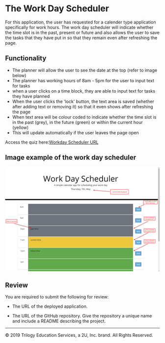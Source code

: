 # The Work Day Scheduler

For this application, the user has requested for a calender type application specifically for work hours. The work day scheduler will indicate whether the time slot is in the past, present or future and also allows the user to save the tasks that they have put in so that they remain even after refreshing the page. 


## Functionality

- The planner will allow the user to see the date at the top (refer to image below)
- The planner has working hours of 8am - 5pm for the user to input text for tasks 
- when a user clicks on a time block, they are able to input text for tasks they have planned
- When the user clicks the 'lock' button, the text area is saved (whether after adding text or removing it) so that it even shows after refreshing the page
- When text area will be colour coded to indicate whether the time slot is in the past (grey), in the future (green) or within the current hour (yellow)
- This will update automatically if the user leaves the page open

Access the quiz here:[Workday Scheduler URL](https://christofulee.github.io/chris-homework-W4/)


## Image example of the work day scheduler
![day planner exapmle](./Assets/Window.png)

## Review

You are required to submit the following for review:

* The URL of the deployed application.

* The URL of the GitHub repository. Give the repository a unique name and include a README describing the project.

- - -
© 2019 Trilogy Education Services, a 2U, Inc. brand. All Rights Reserved.
